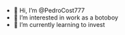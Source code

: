 - 👋 Hi, I’m @PedroCost777
- 👀 I’m interested in work as a botoboy
- 🌱 I’m currently learning to invest

<!---
PedroCost777/PedroCost777 is a ✨ special ✨ repository because its `README.md` (this file) appears on your GitHub profile.
You can click the Preview link to take a look at your changes.
--->
